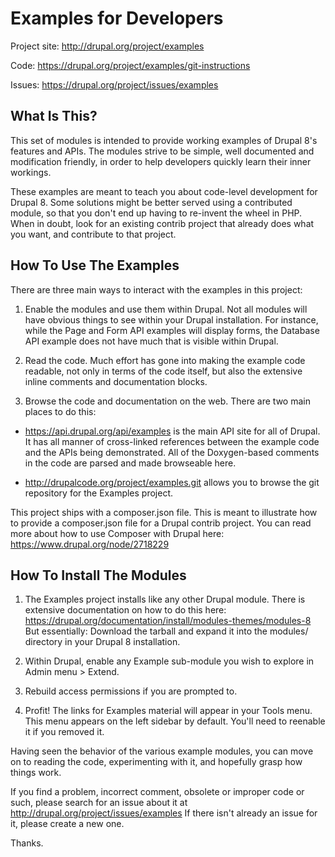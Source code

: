 Examples for Developers
=======================

Project site: http://drupal.org/project/examples

Code: https://drupal.org/project/examples/git-instructions

Issues: https://drupal.org/project/issues/examples

What Is This?
-------------

This set of modules is intended to provide working examples of Drupal 8's
features and APIs.  The modules strive to be simple, well documented and
modification friendly, in order to help developers quickly learn their inner
workings.

These examples are meant to teach you about code-level development for Drupal
8. Some solutions might be better served using a contributed module, so that
you don't end up having to re-invent the wheel in PHP. When in doubt, look for
an existing contrib project that already does what you want, and contribute to
that project.


How To Use The Examples
-----------------------

There are three main ways to interact with the examples in this project:

1. Enable the modules and use them within Drupal. Not all modules will have
obvious things to see within your Drupal installation. For instance, while the
Page and Form API examples will display forms, the Database API example does not
have much that is visible within Drupal.

2. Read the code. Much effort has gone into making the example code readable,
not only in terms of the code itself, but also the extensive inline comments
and documentation blocks.

3. Browse the code and documentation on the web. There are two main places to
do this:

* https://api.drupal.org/api/examples is the main API site for all of Drupal.
It has all manner of cross-linked references between the example code and the
APIs being demonstrated. All of the Doxygen-based comments in the code are
parsed and made browseable here.

* http://drupalcode.org/project/examples.git allows you to browse the git
repository for the Examples project.

This project ships with a composer.json file. This is meant to illustrate how
to provide a composer.json file for a Drupal contrib project. You can read more
about how to use Composer with Drupal here: https://www.drupal.org/node/2718229

How To Install The Modules
--------------------------

1. The Examples project installs like any other Drupal module. There is extensive
documentation on how to do this here:
https://drupal.org/documentation/install/modules-themes/modules-8 But essentially:
Download the tarball and expand it into the modules/ directory in your Drupal 8
installation.

2. Within Drupal, enable any Example sub-module you wish to explore in Admin
menu > Extend.

3. Rebuild access permissions if you are prompted to.

4. Profit!  The links for Examples material will appear in your Tools menu. This
menu appears on the left sidebar by default. You'll need to reenable it if you
removed it.

Having seen the behavior of the various example modules, you can move on to
reading the code, experimenting with it, and hopefully grasp how things work.

If you find a problem, incorrect comment, obsolete or improper code or such,
please search for an issue about it at http://drupal.org/project/issues/examples
If there isn't already an issue for it, please create a new one.

Thanks.
